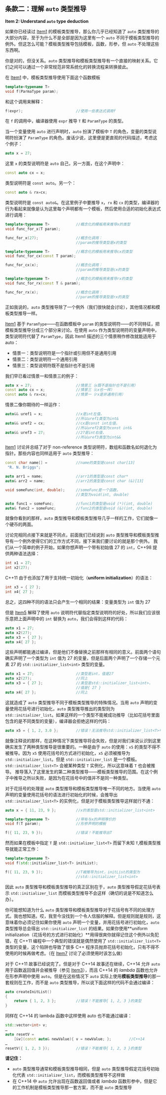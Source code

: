 ## 条款二：理解 `auto` 类型推导

**Item 2: Understand `auto` type deduction**

如果你已经读过 [Item1](../1.DeducingTypes/item1.md) 的模板类型推导，那么你几乎已经知道了 `auto` 类型推导的大部分内容，至于为什么不是全部是因为这里有一个 `auto` 不同于模板类型推导的例外。但这怎么可能？模板类型推导包括模板，函数，形参，但 `auto` 不处理这些东西啊。

你是对的，但没关系。`auto` 类型推导和模板类型推导有一个直接的映射关系。它们之间可以通过一个非常规范非常系统化的转换流程来转换彼此。

在 [Item1](../1.DeducingTypes/item2.md) 中，模板类型推导使用下面这个函数模板

````cpp
template<typename T>
void f(ParmaType param);
````

和这个调用来解释：

```cpp
f(expr);                        //使用一些表达式调用f
```

在 `f` 的调用中，编译器使用 `expr` 推导 `T` 和 `ParamType` 的类型。

当一个变量使用 `auto` 进行声明时，`auto` 扮演了模板中 `T` 的角色，变量的类型说明符扮演了 `ParamType` 的角色。废话少说，这里便是更直观的代码描述，考虑这个例子：

````cpp
auto x = 27;
````

这里 `x` 的类型说明符是 `auto` 自己，另一方面，在这个声明中：

````cpp
const auto cx = x;
````

类型说明符是 `const auto`。另一个：

````cpp
const auto & rx=cx;
````

类型说明符是 `const auto&`。在这里例子中要推导 `x`，`rx` 和 `cx` 的类型，编译器的行为看起来就像是认为这里每个声明都有一个模板，然后使用合适的初始化表达式进行调用：

````cpp
template<typename T>            //概念化的模板用来推导x的类型
void func_for_x(T param);

func_for_x(27);                 //概念化调用：
                                //param的推导类型是x的类型

template<typename T>            //概念化的模板用来推导cx的类型
void func_for_cx(const T param);

func_for_cx(x);                 //概念化调用：
                                //param的推导类型是cx的类型

template<typename T>            //概念化的模板用来推导rx的类型
void func_for_rx(const T & param);

func_for_rx(x);                 //概念化调用：
                                //param的推导类型是rx的类型
````

正如我说的，`auto` 类型推导除了一个例外（我们很快就会讨论），其他情况都和模板类型推导一样。

[Item1](../1.DeducingTypes/item1.md) 基于 `ParamType`——在函数模板中 `param` 的类型说明符——的不同特征，把模板类型推导分成三个部分来讨论。在使用 `auto` 作为类型说明符的变量声明中，类型说明符代替了 `ParamType`，因此 Item1 描述的三个情景稍作修改就能适用于 auto：

+ 情景一：类型说明符是一个指针或引用但不是通用引用
+ 情景二：类型说明符一个通用引用
+ 情景三：类型说明符既不是指针也不是引用

我们早已看过情景一和情景三的例子：

````cpp
auto x = 27;                    //情景三（x既不是指针也不是引用）
const auto cx = x;              //情景三（cx也一样）
const auto & rx=cx;             //情景一（rx是非通用引用）
````

情景二像你期待的一样运作：

```cpp
auto&& uref1 = x;               //x是int左值，
                                //所以uref1类型为int&
auto&& uref2 = cx;              //cx是const int左值，
                                //所以uref2类型为const int&
auto&& uref3 = 27;              //27是int右值，
                                //所以uref3类型为int&&
```

[Item1](../1.DeducingTypes/item1.md) 讨论并总结了对于 non-reference 类型说明符，数组和函数名如何退化为指针。那些内容也同样适用于 `auto` 类型推导：

````cpp
const char name[] =             //name的类型是const char[13]
 "R. N. Briggs";

auto arr1 = name;               //arr1的类型是const char*
auto& arr2 = name;              //arr2的类型是const char (&)[13]

void someFunc(int, double);     //someFunc是一个函数，
                                //类型为void(int, double)

auto func1 = someFunc;          //func1的类型是void (*)(int, double)
auto& func2 = someFunc;         //func2的类型是void (&)(int, double)
````

就像你看到的那样，`auto` 类型推导和模板类型推导几乎一样的工作，它们就像一个硬币的两面。

讨论完相同点接下来就是不同点，前面我们已经说到 `auto` 类型推导和模板类型推导有一个例外使得它们的工作方式不同，接下来我们要讨论的就是那个例外。
我们从一个简单的例子开始，如果你想声明一个带有初始值 27 的 `int`，C++98 提供两种语法选择：

````cpp
int x1 = 27;
int x2(27);
````

C++11 由于也添加了用于支持统一初始化（**uniform initialization**）的语法：

````cpp
int x3 = { 27 };
int x4{ 27 };
````

总之，这四种不同的语法只会产生一个相同的结果：变量类型为 `int` 值为 27

但是 [Item5](../2.Auto/item5.md) 解释了使用 `auto` 说明符代替指定类型说明符的好处，所以我们应该很乐意把上面声明中的 `int` 替换为 `auto`，我们会得到这样的代码：

````cpp
auto x1 = 27;
auto x2(27);
auto x3 = { 27 };
auto x4{ 27 };
````

这些声明都能通过编译，但是他们不像替换之前那样有相同的意义。前面两个语句确实声明了一个类型为 `int` 值为 27 的变量，但是后面两个声明了一个存储一个元素 27 的 `std::initializer_list<int>` 类型的变量。

````cpp
auto x1 = 27;                   //类型是int，值是27
auto x2(27);                    //同上
auto x3 = { 27 };               //类型是std::initializer_list<int>，
                                //值是{ 27 }
auto x4{ 27 };                  //同上
````

这就造成了 `auto` 类型推导不同于模板类型推导的特殊情况。当用 `auto` 声明的变量使用花括号进行初始化，`auto` 类型推导推出的类型则为 `std::initializer_list`。如果这样的一个类型不能被成功推导（比如花括号里面包含的是不同类型的变量），编译器会拒绝这样的代码：

````cpp
auto x5 = { 1, 2, 3.0 };        //错误！无法推导std::initializer_list<T>中的T
````

就像注释说的那样，在这种情况下类型推导将会失败，但是对我们来说认识到这里确实发生了两种类型推导是很重要的。一种是由于 `auto` 的使用：`x5` 的类型不得不被推导。因为 `x5` 使用花括号的方式进行初始化，`x5` 必须被推导为 `std::initializer_list`。但是 `std::initializer_list` 是一个模板。`std::initializer_list<T>` 会被某种类型 `T` 实例化，所以这意味着 `T` 也会被推导。 推导落入了这里发生的第二种类型推导——模板类型推导的范围。在这个例子中推导之所以失败，是因为在花括号中的值并不是同一种类型。

对于花括号的处理是 `auto` 类型推导和模板类型推导唯一不同的地方。当使用 `auto` 声明的变量使用花括号的语法进行初始化的时候，会推导出 `std::initializer_list<T>` 的实例化，但是对于模板类型推导这样就行不通：

````cpp
auto x = { 11, 23, 9 };         //x的类型是std::initializer_list<int>

template<typename T>            //带有与x的声明等价的
void f(T param);                //形参声明的模板

f({ 11, 23, 9 });               //错误！不能推导出T
````

然而如果在模板中指定 `T` 是 `std::initializer_list<T>` 而留下未知 `T`,模板类型推导就能正常工作：

````cpp
template<typename T>
void f(std::initializer_list<T> initList);

f({ 11, 23, 9 });               //T被推导为int，initList的类型为
                                //std::initializer_list<int>
````

因此 `auto` 类型推导和模板类型推导的真正区别在于，`auto` 类型推导假定花括号表示 `std::initializer_list` 而模板类型推导不会这样（确切的说是不知道怎么办）。

你可能想知道为什么 `auto` 类型推导和模板类型推导对于花括号有不同的处理方式。我也想知道。哎，我至今没找到一个令人信服的解释。但是规则就是规则，这意味着你必须记住如果你使用 `auto` 声明一个变量，并用花括号进行初始化，`auto` 类型推导总会得出 `std::initializer_list` 的结果。如果你使用**uniform initialization（花括号的方式进行初始化）**用得很爽你就得记住这个例外以免犯错，在 C++11 编程中一个典型的错误就是偶然使用了 `std::initializer_list<T>` 类型的变量，这个陷阱也导致了很多 C++ 程序员抛弃花括号初始化，只有不得不使用的时候再做考虑。（在 [Item7](../3.MovingToModernCpp/item7.md) 讨论了必须使用时该怎么做）

对于 C++11 故事已经说完了。但是对于 C++14 故事还在继续，C++14 允许 `auto` 用于函数返回值并会被推导（参见 [Item3](../1.DeducingTypes/item3.md)），而且 C++14 的 *lambda* 函数也允许在形参声明中使用 `auto`。但是在这些情况下 `auto` 实际上使用**模板类型推导**的那一套规则在工作，而不是 `auto` 类型推导，所以说下面这样的代码不会通过编译：

````cpp
auto createInitList()
{
    return { 1, 2, 3 };         //错误！不能推导{ 1, 2, 3 }的类型
}
````

同样在 C++14 的 lambda 函数中这样使用 auto 也不能通过编译：

````cpp
std::vector<int> v;
…
auto resetV = 
    [&v](const auto& newValue){ v = newValue; };        //C++14
…
resetV({ 1, 2, 3 });            //错误！不能推导{ 1, 2, 3 }的类型
````

**请记住：**

+ `auto` 类型推导通常和模板类型推导相同，但是 `auto` 类型推导假定花括号初始化代表 `std::initializer_list`，而模板类型推导不这样做
+ 在 C++14 中 `auto` 允许出现在函数返回值或者 *lambda* 函数形参中，但是它的工作机制是模板类型推导那一套方案，而不是 `auto` 类型推导
